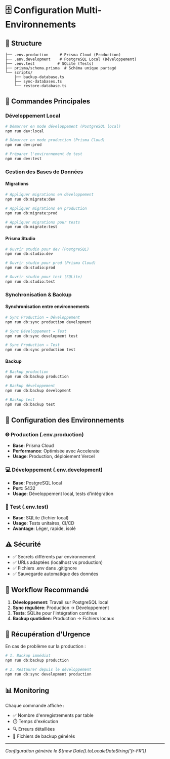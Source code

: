 # 🗄️ Configuration Multi-Environnements

## 📁 Structure

```
├── .env.production     # Prisma Cloud (Production)
├── .env.development    # PostgreSQL Local (Développement)  
├── .env.test          # SQLite (Tests)
├── prisma/schema.prisma  # Schéma unique partagé
└── scripts/
    ├── backup-database.ts
    ├── sync-databases.ts
    └── restore-database.ts
```

## 🚀 Commandes Principales

### Développement Local
```bash
# Démarrer en mode développement (PostgreSQL local)
npm run dev:local

# Démarrer en mode production (Prisma Cloud)
npm run dev:prod

# Préparer l'environnement de test
npm run dev:test
```

### Gestion des Bases de Données

#### Migrations
```bash
# Appliquer migrations en développement
npm run db:migrate:dev

# Appliquer migrations en production
npm run db:migrate:prod

# Appliquer migrations pour tests
npm run db:migrate:test
```

#### Prisma Studio
```bash
# Ouvrir studio pour dev (PostgreSQL)
npm run db:studio:dev

# Ouvrir studio pour prod (Prisma Cloud)
npm run db:studio:prod

# Ouvrir studio pour test (SQLite)
npm run db:studio:test
```

### Synchronisation & Backup

#### Synchronisation entre environnements
```bash
# Sync Production → Développement
npm run db:sync production development

# Sync Développement → Test  
npm run db:sync development test

# Sync Production → Test
npm run db:sync production test
```

#### Backup
```bash
# Backup production
npm run db:backup production

# Backup développement
npm run db:backup development

# Backup test
npm run db:backup test
```

## 🔧 Configuration des Environnements

### 🌐 Production (.env.production)
- **Base**: Prisma Cloud
- **Performance**: Optimisée avec Accelerate
- **Usage**: Production, déploiement Vercel

### 💻 Développement (.env.development)  
- **Base**: PostgreSQL local
- **Port**: 5432
- **Usage**: Développement local, tests d'intégration

### 🧪 Test (.env.test)
- **Base**: SQLite (fichier local)
- **Usage**: Tests unitaires, CI/CD
- **Avantage**: Léger, rapide, isolé

## ⚠️ Sécurité

- ✅ Secrets différents par environnement
- ✅ URLs adaptées (localhost vs production)
- ✅ Fichiers .env dans .gitignore
- ✅ Sauvegarde automatique des données

## 🔄 Workflow Recommandé

1. **Développement**: Travail sur PostgreSQL local
2. **Sync régulière**: Production → Développement  
3. **Tests**: SQLite pour l'intégration continue
4. **Backup quotidien**: Production → Fichiers locaux

## 🚨 Récupération d'Urgence

En cas de problème sur la production :

```bash
# 1. Backup immédiat
npm run db:backup production

# 2. Restaurer depuis le développement
npm run db:sync development production
```

## 📊 Monitoring

Chaque commande affiche :
- ✅ Nombre d'enregistrements par table
- ⏱️ Temps d'exécution
- 🔍 Erreurs détaillées
- 📁 Fichiers de backup générés

---
*Configuration générée le ${new Date().toLocaleDateString('fr-FR')}*